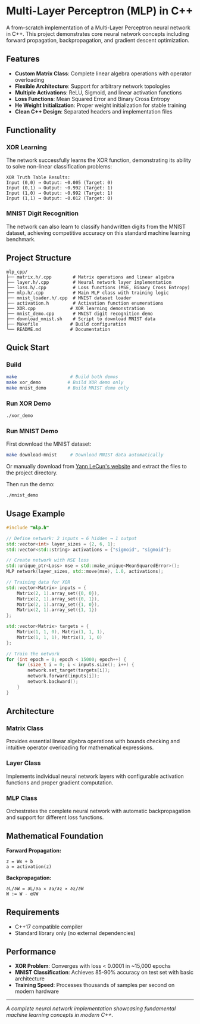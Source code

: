 # Multi-Layer Perceptron (MLP) in C++

A from-scratch implementation of a Multi-Layer Perceptron neural network in C++. This project demonstrates core neural network concepts including forward propagation, backpropagation, and gradient descent optimization.

## Features

- **Custom Matrix Class**: Complete linear algebra operations with operator overloading
- **Flexible Architecture**: Support for arbitrary network topologies
- **Multiple Activations**: ReLU, Sigmoid, and linear activation functions
- **Loss Functions**: Mean Squared Error and Binary Cross Entropy
- **He Weight Initialization**: Proper weight initialization for stable training
- **Clean C++ Design**: Separated headers and implementation files

## Functionality

### XOR Learning
The network successfully learns the XOR function, demonstrating its ability to solve non-linear classification problems:

```
XOR Truth Table Results:
Input (0,0) → Output: ~0.005 (Target: 0)
Input (0,1) → Output: ~0.992 (Target: 1)  
Input (1,0) → Output: ~0.992 (Target: 1)
Input (1,1) → Output: ~0.012 (Target: 0)
```

### MNIST Digit Recognition
The network can also learn to classify handwritten digits from the MNIST dataset, achieving competitive accuracy on this standard machine learning benchmark.

## Project Structure

```
mlp_cpp/
├── matrix.h/.cpp        # Matrix operations and linear algebra
├── layer.h/.cpp         # Neural network layer implementation
├── loss.h/.cpp          # Loss functions (MSE, Binary Cross Entropy)
├── mlp.h/.cpp           # Main MLP class with training logic
├── mnist_loader.h/.cpp  # MNIST dataset loader
├── activation.h         # Activation function enumerations
├── XOR.cpp             # XOR learning demonstration
├── mnist_demo.cpp       # MNIST digit recognition demo
├── download_mnist.sh    # Script to download MNIST data
├── Makefile            # Build configuration
└── README.md           # Documentation
```

## Quick Start

### Build

```bash
make                    # Build both demos
make xor_demo          # Build XOR demo only
make mnist_demo        # Build MNIST demo only
```

### Run XOR Demo

```bash
./xor_demo
```

### Run MNIST Demo

First download the MNIST dataset:
```bash
make download-mnist     # Download MNIST data automatically
```

Or manually download from [Yann LeCun's website](http://yann.lecun.com/exdb/mnist/) and extract the files to the project directory.

Then run the demo:
```bash
./mnist_demo
```

## Usage Example

```cpp
#include "mlp.h"

// Define network: 2 inputs → 6 hidden → 1 output
std::vector<int> layer_sizes = {2, 6, 1};
std::vector<std::string> activations = {"sigmoid", "sigmoid"};

// Create network with MSE loss
std::unique_ptr<Loss> mse = std::make_unique<MeanSquaredError>();
MLP network(layer_sizes, std::move(mse), 1.0, activations);

// Training data for XOR
std::vector<Matrix> inputs = {
    Matrix(2, 1).array_set({0, 0}),
    Matrix(2, 1).array_set({0, 1}),
    Matrix(2, 1).array_set({1, 0}),
    Matrix(2, 1).array_set({1, 1})
};

std::vector<Matrix> targets = {
    Matrix(1, 1, 0), Matrix(1, 1, 1), 
    Matrix(1, 1, 1), Matrix(1, 1, 0)
};

// Train the network
for (int epoch = 0; epoch < 15000; epoch++) {
    for (size_t i = 0; i < inputs.size(); i++) {
        network.set_target(targets[i]);
        network.forward(inputs[i]);
        network.backward();
    }
}
```

## Architecture

### Matrix Class
Provides essential linear algebra operations with bounds checking and intuitive operator overloading for mathematical expressions.

### Layer Class
Implements individual neural network layers with configurable activation functions and proper gradient computation.

### MLP Class
Orchestrates the complete neural network with automatic backpropagation and support for different loss functions.

## Mathematical Foundation

**Forward Propagation:**
```
z = Wx + b
a = activation(z)
```

**Backpropagation:**
```
∂L/∂W = ∂L/∂a × ∂a/∂z × ∂z/∂W
W := W - α∇W
```

## Requirements

- C++17 compatible compiler
- Standard library only (no external dependencies)

## Performance

- **XOR Problem**: Converges with loss < 0.0001 in ~15,000 epochs
- **MNIST Classification**: Achieves 85-90% accuracy on test set with basic architecture
- **Training Speed**: Processes thousands of samples per second on modern hardware

---

*A complete neural network implementation showcasing fundamental machine learning concepts in modern C++.*